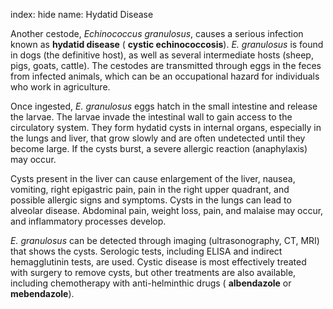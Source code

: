 index: hide
name: Hydatid Disease

Another cestode,  *Echinococcus granulosus*, causes a serious infection known as  **hydatid disease** ( **cystic echinococcosis**).  *E. granulosus* is found in dogs (the definitive host), as well as several intermediate hosts (sheep, pigs, goats, cattle). The cestodes are transmitted through eggs in the feces from infected animals, which can be an occupational hazard for individuals who work in agriculture.

Once ingested,  *E. granulosus* eggs hatch in the small intestine and release the larvae. The larvae invade the intestinal wall to gain access to the circulatory system. They form hydatid cysts in internal organs, especially in the lungs and liver, that grow slowly and are often undetected until they become large. If the cysts burst, a severe allergic reaction (anaphylaxis) may occur.

Cysts present in the liver can cause enlargement of the liver, nausea, vomiting, right epigastric pain, pain in the right upper quadrant, and possible allergic signs and symptoms. Cysts in the lungs can lead to alveolar disease. Abdominal pain, weight loss, pain, and malaise may occur, and inflammatory processes develop.

 *E. granulosus* can be detected through imaging (ultrasonography, CT, MRI) that shows the cysts. Serologic tests, including ELISA and indirect hemagglutinin tests, are used. Cystic disease is most effectively treated with surgery to remove cysts, but other treatments are also available, including chemotherapy with anti-helminthic drugs ( **albendazole** or  **mebendazole**).
